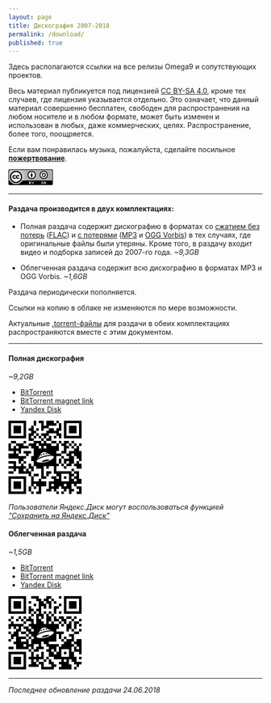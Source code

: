 ```yaml
---
layout: page
title: Дискография 2007-2018
permalink: /download/
published: true
---
```

Здесь располагаются ссылки на все релизы Omega9 и сопутствующих проектов.

Весь материал публикуется под лицензией [CC BY-SA 4.0][1], кроме тех случаев, где лицензия указывается отдельно. Это означает, что данный материал совершенно бесплатен, свободен для распространения на любом носителе и в любом формате, может быть изменен и использован в любых, даже коммерческих, целях. Распространение, более того, поощряется.

Если вам понравилась музыка, пожалуйста, сделайте посильное [**пожертвование**](/donation/).

![](./images/CC_BY-SA_4.0.png "CC BY-SA 4.0")

-----

#### Раздача производится в двух комплектациях:

- Полная раздача содержит дискографию в форматах со [сжатием без потерь][2] ([FLAC][3]) и [с потерями][4] ([MP3][5] и [OGG Vorbis][6]) в тех случаях, где оригинальные файлы были утеряны. Кроме того, в раздачу входит видео и подборка записей до 2007-го года.
*~9,3GB*

- Облегченная раздача содержит всю дискографию в форматах MP3 и OGG Vorbis.
*~1,6GB*

Раздача периодически пополняется.

Ссылки на копию в облаке не изменяются по мере возможности.

Актуальные [.torrent-файлы][8] для раздачи в обеих комплектациях распространяются вместе с этим документом.

-----

#### Полная дискография
*~9,2GB*

- [BitTorrent][10]
- [BitTorrent magnet link](magnet:?xt=urn:btih:4gy35rkgz62md2lzgvgn4n2gweab2ndj&dn=Omega9%20%28%2707-%2718%29&tr=udp%3A%2F%2Ftracker.internetwarriors.net%3A1337%2Fannounce)
- [Yandex Disk][9]

![](./images/YaDisk_Full_QR.png)

*Пользователи Яндекс.Диск могут воспользоваться функцией ["Сохранить на Яндекс.Диск"][15]*

#### Облегченная раздача
*~1,5GB*

- [BitTorrent][13]
- [BitTorrent magnet link](magnet:?xt=urn:btih:4yaoaqqwzykdv4vmmdfeqqeolhqg4j43&dn=Omega9%20%28%2707-%2718%29%20%5BMP3%5D&tr=udp%3A%2F%2Ftracker.internetwarriors.net%3A1337%2Fannounce)
- [Yandex Disk][12]

![](./images/YaDisk_Lite_QR.png)

-----
*Последнее обновление раздачи 24.06.2018*

[1]: https://creativecommons.org/licenses/by-sa/4.0/
[2]: https://ru.wikipedia.org/wiki/Сжатие_без_потерь
[3]: https://ru.wikipedia.org/wiki/FLAC
[4]: https://ru.wikipedia.org/wiki/Сжатие_данных_с_потерями
[5]: https://ru.wikipedia.org/wiki/MP3
[6]: https://ru.wikipedia.org/wiki/Vorbis
[8]: https://ru.wikipedia.org/wiki/.torrent
[9]: https://yadi.sk/d/4sGQknzWKP5ej
[10]: ./torrents/Omega9_-_Discography_(2007-2018)_FULL.torrent
[12]: https://yadi.sk/d/_nuSJCMwriLh6
[13]: ./torrents/Omega9_-_Discography_(2007-2018)_LITE.torrent
[15]: https://yandex.ru/support/disk/uploading.xml#upload-copy
